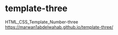 # template-three
HTML_CSS_Template_Number-three
https://marwan1abdelwahab.github.io/template-three/

